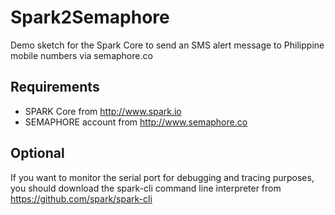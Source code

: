 Spark2Semaphore
=======

Demo sketch for the Spark Core to send an SMS alert message to Philippine mobile numbers via semaphore.co

## Requirements

* SPARK Core from http://www.spark.io 
* SEMAPHORE account from http://www.semaphore.co 

## Optional

If you want to monitor the serial port for debugging and tracing purposes, you should download the spark-cli command line interpreter from https://github.com/spark/spark-cli

